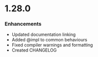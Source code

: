 # 1.28.0

### Enhancements

* Updated documentation linking
* Added @impl to common behaviours
* Fixed compiler warnings and formatting
* Created CHANGELOG
